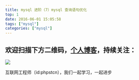 ```yaml
---
title: mysql 进阶（7）mysql 查询语句优化
top: 1
date: 2016-06-01 15:05:58
tags: ["mysql"]
categories: ["mysql"]
---
```


## 欢迎扫描下方二维码，[个人博客](https://www.phpst.cn)，持续关注：

![](https://ww1.sinaimg.cn/large/a616b9a4gy1g4xzv954a4j20760763yo.jpg)

互联网工程师（id:phpstcn），我们一起学习，一起进步
